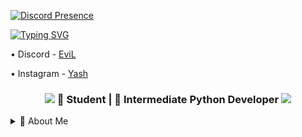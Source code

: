 [![Discord Presence](https://lanyard.cnrad.dev/api/1137697138575417428)](https://discord.com/users/1137697138575417428)

<a href="https://git.io/typing-svg"><img src="https://readme-typing-svg.herokuapp.com?font=Fira+Code&pause=1000&color=00F716&width=435&lines=Hi+i+am+EviL++a+16+y%2Fo+py+developer" alt="Typing SVG" /></a>

• Discord - [EviL](https://discord.com/users/1137697138575417428)

• Instagram - [Yash](https://instagram.com/asfyash)
<h3 align="center">
    <img src="https://raw.githubusercontent.com/andreasbm/readme/master/assets/lines/rainbow.png">
    📖 Student | 🐍 Intermediate Python Developer
    <img src="https://raw.githubusercontent.com/andreasbm/readme/master/assets/lines/rainbow.png">
</h3>


<details>
<summary>🎯 About Me</summary>
<br>

```python
class EviL:
    def __init__(self):
        self.name = "EviL"
        self.age = "16"
        self.location = "New Delhi, India"
        self.work = "Student/Developer"
        self.system = "Windows 11, x64"

    def socials(self):
        self.discord = "53u3"
        self.telegram = "milfsexual"
        self.instgram = "asfyash"


if __name__ == "__main__":
    readme = GithubReadme.create(EviL)
```
